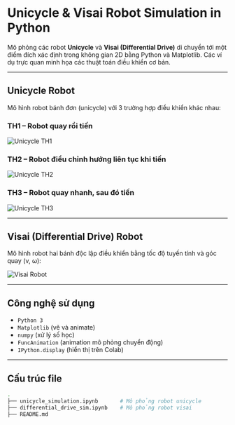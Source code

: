 #  Unicycle & Visai Robot Simulation in Python

Mô phỏng các robot **Unicycle** và **Visai (Differential Drive)** di chuyển tới một điểm đích xác định trong không gian 2D bằng Python và Matplotlib. Các ví dụ trực quan minh họa các thuật toán điều khiển cơ bản.

---

##  Unicycle Robot

Mô hình robot bánh đơn (unicycle) với 3 trường hợp điều khiển khác nhau:

### TH1 – Robot quay rồi tiến
![Unicycle TH1](https://github.com/user-attachments/assets/1ad106a7-72e4-496a-8e63-f27623cc9a72)

### TH2 – Robot điều chỉnh hướng liên tục khi tiến
![Unicycle TH2](https://github.com/user-attachments/assets/824169b3-e683-47d6-aa96-e2dcbb02d690)

### TH3 – Robot quay nhanh, sau đó tiến
![Unicycle TH3](https://github.com/user-attachments/assets/def5ffc9-99e9-47a9-ab4f-84701db2478a)

---

##  Visai (Differential Drive) Robot

Mô hình robot hai bánh độc lập điều khiển bằng tốc độ tuyến tính và góc quay (v, ω):

![Visai Robot](https://github.com/user-attachments/assets/2371e542-f7b1-40e9-a819-0c66a48509c5)

---

##  Công nghệ sử dụng

- `Python 3`
- `Matplotlib` (vẽ và animate)
- `numpy` (xử lý số học)
- `FuncAnimation` (animation mô phỏng chuyển động)
- `IPython.display` (hiển thị trên Colab)

---

##  Cấu trúc file

```bash
.
├── unicycle_simulation.ipynb       # Mô phỏng robot unicycle
├── differential_drive_sim.ipynb    # Mô phỏng robot visai
├── README.md
